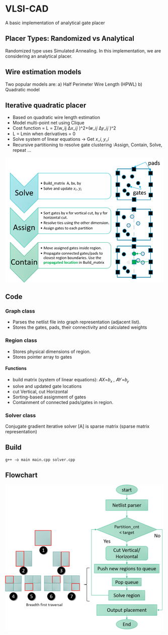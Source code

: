 # VLSI-CAD
A basic implementation of analytical gate placer

## Placer Types: Randomized vs Analytical
Randomized type uses Simulated Annealing. In this implementation, we are considering an analytical placer.
## Wire estimation models
Two popular models are: 
a) Half Perimeter Wire Length (HPWL)
b) Quadratic model 

## Iterative quadratic placer
* Based on quadratic wire length estimation
* Model multi-point net using Clique
* Cost function = L = Σ(w_ij Δ𝑥_𝑖𝑗 )^2+(𝑤_𝑖𝑗 Δ𝑦_𝑖𝑗 )^2 
* L = Lmin when derivatives = 0
* Solve system of linear equations -> Get 𝑥_𝑖, 𝑦_𝑖
* Recursive partitioning to resolve gate clustering :Assign, Contain, Solve, repeat …


<img src=https://github.com/Aya-ZIbra/VLSI-CAD/blob/master/Doc_Resources/Steps.png width= 800 />

## Code 
### Graph class 
* Parses the netlist file into graph representation (adjacent list).
* Stores the gates, pads, their connectivity and calculated weights
### Region class
* Stores physical dimensions of region.
* Stores pointer array to gates
#### Functions 
* build matrix (system of linear equations):  𝐴𝑋=𝑏<sub>𝑥 </sub>,  𝐴𝑌=𝑏<sub>𝑦</sub>
* solve and updated gate locations
* cut Vertical, cut Horizontal
* Sorting-based assignment of gates
* Containment of connected pads/gates in region.
### Solver class
Conjugate gradient iterative solver
[A] is sparse matrix (sparse matrix representation)

## Build
```
g++ -o main main.cpp solver.cpp 
```

## Flowchart
<img src=https://github.com/Aya-ZIbra/VLSI-CAD/blob/master/Doc_Resources/FlowChartAndTraversal.png width=800/>
